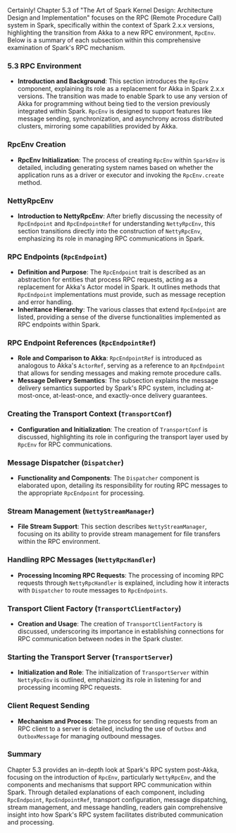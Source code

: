 Certainly! Chapter 5.3 of "The Art of Spark Kernel Design: Architecture Design and Implementation" focuses on the RPC (Remote Procedure Call) system in Spark, specifically within the context of Spark 2.x.x versions, highlighting the transition from Akka to a new RPC environment, `RpcEnv`. Below is a summary of each subsection within this comprehensive examination of Spark's RPC mechanism.

### 5.3 RPC Environment

- **Introduction and Background**: This section introduces the `RpcEnv` component, explaining its role as a replacement for Akka in Spark 2.x.x versions. The transition was made to enable Spark to use any version of Akka for programming without being tied to the version previously integrated within Spark. `RpcEnv` is designed to support features like message sending, synchronization, and asynchrony across distributed clusters, mirroring some capabilities provided by Akka.

### RpcEnv Creation

- **RpcEnv Initialization**: The process of creating `RpcEnv` within `SparkEnv` is detailed, including generating system names based on whether the application runs as a driver or executor and invoking the `RpcEnv.create` method.

### NettyRpcEnv

- **Introduction to NettyRpcEnv**: After briefly discussing the necessity of `RpcEndpoint` and `RpcEndpointRef` for understanding `NettyRpcEnv`, this section transitions directly into the construction of `NettyRpcEnv`, emphasizing its role in managing RPC communications in Spark.

### RPC Endpoints (`RpcEndpoint`)

- **Definition and Purpose**: The `RpcEndpoint` trait is described as an abstraction for entities that process RPC requests, acting as a replacement for Akka's Actor model in Spark. It outlines methods that `RpcEndpoint` implementations must provide, such as message reception and error handling.
- **Inheritance Hierarchy**: The various classes that extend `RpcEndpoint` are listed, providing a sense of the diverse functionalities implemented as RPC endpoints within Spark.

### RPC Endpoint References (`RpcEndpointRef`)

- **Role and Comparison to Akka**: `RpcEndpointRef` is introduced as analogous to Akka's `ActorRef`, serving as a reference to an `RpcEndpoint` that allows for sending messages and making remote procedure calls.
- **Message Delivery Semantics**: The subsection explains the message delivery semantics supported by Spark's RPC system, including at-most-once, at-least-once, and exactly-once delivery guarantees.

### Creating the Transport Context (`TransportConf`)

- **Configuration and Initialization**: The creation of `TransportConf` is discussed, highlighting its role in configuring the transport layer used by `RpcEnv` for RPC communications.

### Message Dispatcher (`Dispatcher`)

- **Functionality and Components**: The `Dispatcher` component is elaborated upon, detailing its responsibility for routing RPC messages to the appropriate `RpcEndpoint` for processing.

### Stream Management (`NettyStreamManager`)

- **File Stream Support**: This section describes `NettyStreamManager`, focusing on its ability to provide stream management for file transfers within the RPC environment.

### Handling RPC Messages (`NettyRpcHandler`)

- **Processing Incoming RPC Requests**: The processing of incoming RPC requests through `NettyRpcHandler` is explained, including how it interacts with `Dispatcher` to route messages to `RpcEndpoints`.

### Transport Client Factory (`TransportClientFactory`)

- **Creation and Usage**: The creation of `TransportClientFactory` is discussed, underscoring its importance in establishing connections for RPC communication between nodes in the Spark cluster.

### Starting the Transport Server (`TransportServer`)

- **Initialization and Role**: The initialization of `TransportServer` within `NettyRpcEnv` is outlined, emphasizing its role in listening for and processing incoming RPC requests.

### Client Request Sending

- **Mechanism and Process**: The process for sending requests from an RPC client to a server is detailed, including the use of `Outbox` and `OutboxMessage` for managing outbound messages.

### Summary

Chapter 5.3 provides an in-depth look at Spark's RPC system post-Akka, focusing on the introduction of `RpcEnv`, particularly `NettyRpcEnv`, and the components and mechanisms that support RPC communication within Spark. Through detailed explanations of each component, including `RpcEndpoint`, `RpcEndpointRef`, transport configuration, message dispatching, stream management, and message handling, readers gain comprehensive insight into how Spark's RPC system facilitates distributed communication and processing.
